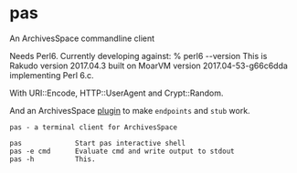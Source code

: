 # pas
An ArchivesSpace commandline client

Needs Perl6. Currently developing against:
      % perl6 --version
      This is Rakudo version 2017.04.3 built on MoarVM version 2017.04-53-g66c6dda
      implementing Perl 6.c.

With URI::Encode, HTTP::UserAgent and Crypt::Random.

And an ArchivesSpace [plugin](https://github.com/jambun/pas_endpoints) to make `endpoints` and `stub` work.


    pas - a terminal client for ArchivesSpace

    pas             Start pas interactive shell
    pas -e cmd      Evaluate cmd and write output to stdout
    pas -h          This.

